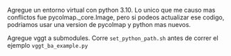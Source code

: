 Agregue un entorno virtual con python 3.10. Lo unico que me causo mas conflictos fue pycolmap._core.Image, pero si podeos actualizar ese codigo, podriamos usar una version de pycolmap y python mas nuevos.

Agregue vggt a submodules. Corre `set_python_path.sh` antes de correr el ejemplo `vggt_ba_example.py`

